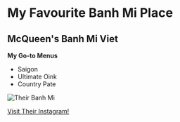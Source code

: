 # My Favourite Banh Mi Place

## McQueen's Banh Mi Viet

**My Go-to Menus**

- Saigon
- Ultimate Oink
- Country Pate

![Their Banh Mi](https://lh5.googleusercontent.com/p/AF1QipPV51CUOyVkFMCAxljl40GYwTNeIhCzXMzrSj6D=w622-h369-k-no)

[Visit Their Instagram!](https://www.instagram.com/banhmiviet)